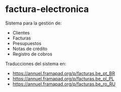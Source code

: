 # factura-electronica

Sistema para la gestión de:

* Clientes
* Facturas
* Presupuestos
* Notas de crédito
* Registro de cobros

Traducciones del sistema en: 

* https://annuel.framapad.org/p/facturas.be_pt_BR
* https://annuel.framapad.org/p/facturas.be_pl_PL
* https://annuel.framapad.org/p/facturas.be_ro_RU


